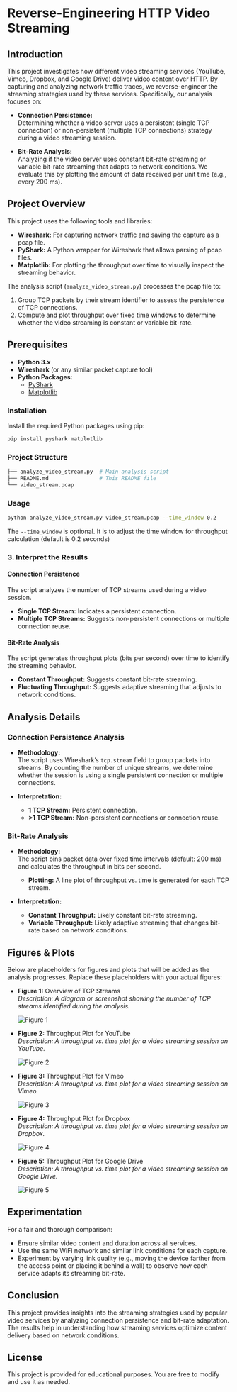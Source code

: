 # Reverse-Engineering HTTP Video Streaming

## Introduction

This project investigates how different video streaming services (YouTube, Vimeo, Dropbox, and Google Drive) deliver video content over HTTP. By capturing and analyzing network traffic traces, we reverse-engineer the streaming strategies used by these services. Specifically, our analysis focuses on:

- **Connection Persistence:**  
  Determining whether a video server uses a persistent (single TCP connection) or non-persistent (multiple TCP connections) strategy during a video streaming session.

- **Bit-Rate Analysis:**  
  Analyzing if the video server uses constant bit-rate streaming or variable bit-rate streaming that adapts to network conditions. We evaluate this by plotting the amount of data received per unit time (e.g., every 200 ms).

## Project Overview

This project uses the following tools and libraries:
- **Wireshark:** For capturing network traffic and saving the capture as a pcap file.
- **PyShark:** A Python wrapper for Wireshark that allows parsing of pcap files.
- **Matplotlib:** For plotting the throughput over time to visually inspect the streaming behavior.

The analysis script (`analyze_video_stream.py`) processes the pcap file to:
1. Group TCP packets by their stream identifier to assess the persistence of TCP connections.
2. Compute and plot throughput over fixed time windows to determine whether the video streaming is constant or variable bit-rate.

## Prerequisites

- **Python 3.x**
- **Wireshark** (or any similar packet capture tool)
- **Python Packages:**
  - [PyShark](https://pypi.org/project/pyshark/)
  - [Matplotlib](https://pypi.org/project/matplotlib/)

### Installation

Install the required Python packages using pip:

```bash
pip install pyshark matplotlib
```

### Project Structure
```bash .
├── analyze_video_stream.py  # Main analysis script 
├── README.md                # This README file 
└── video_stream.pcap
```
### Usage

```bash
python analyze_video_stream.py video_stream.pcap --time_window 0.2
```

The `--time_window` is optional. It is to adjust the time window for throughput calculation (default is 0.2 seconds)

### 3. Interpret the Results

#### Connection Persistence
The script analyzes the number of TCP streams used during a video session.

- **Single TCP Stream:** Indicates a persistent connection.
- **Multiple TCP Streams:** Suggests non-persistent connections or multiple connection reuse.

#### Bit-Rate Analysis
The script generates throughput plots (bits per second) over time to identify the streaming behavior.

- **Constant Throughput:** Suggests constant bit-rate streaming.
- **Fluctuating Throughput:** Suggests adaptive streaming that adjusts to network conditions.

## Analysis Details

### Connection Persistence Analysis

- **Methodology:**  
  The script uses Wireshark’s `tcp.stream` field to group packets into streams. By counting the number of unique streams, we determine whether the session is using a single persistent connection or multiple connections.

- **Interpretation:**  
  - **1 TCP Stream:** Persistent connection.
  - **>1 TCP Stream:** Non-persistent connections or connection reuse.

### Bit-Rate Analysis

- **Methodology:**  
  The script bins packet data over fixed time intervals (default: 200 ms) and calculates the throughput in bits per second.  
  - **Plotting:** A line plot of throughput vs. time is generated for each TCP stream.

- **Interpretation:**  
  - **Constant Throughput:** Likely constant bit-rate streaming.
  - **Variable Throughput:** Likely adaptive streaming that changes bit-rate based on network conditions.

## Figures & Plots

Below are placeholders for figures and plots that will be added as the analysis progresses. Replace these placeholders with your actual figures:

- **Figure 1:** Overview of TCP Streams  
  *Description: A diagram or screenshot showing the number of TCP streams identified during the analysis.*

  ![Figure 1](path/to/figure1.png)

- **Figure 2:** Throughput Plot for YouTube  
  *Description: A throughput vs. time plot for a video streaming session on YouTube.*

  ![Figure 2](path/to/figure2.png)

- **Figure 3:** Throughput Plot for Vimeo  
  *Description: A throughput vs. time plot for a video streaming session on Vimeo.*

  ![Figure 3](path/to/figure3.png)

- **Figure 4:** Throughput Plot for Dropbox  
  *Description: A throughput vs. time plot for a video streaming session on Dropbox.*

  ![Figure 4](path/to/figure4.png)

- **Figure 5:** Throughput Plot for Google Drive  
  *Description: A throughput vs. time plot for a video streaming session on Google Drive.*

  ![Figure 5](path/to/figure5.png)

## Experimentation

For a fair and thorough comparison:
- Ensure similar video content and duration across all services.
- Use the same WiFi network and similar link conditions for each capture.
- Experiment by varying link quality (e.g., moving the device farther from the access point or placing it behind a wall) to observe how each service adapts its streaming bit-rate.

## Conclusion

This project provides insights into the streaming strategies used by popular video services by analyzing connection persistence and bit-rate adaptation. The results help in understanding how streaming services optimize content delivery based on network conditions.

## License

This project is provided for educational purposes. You are free to modify and use it as needed.
